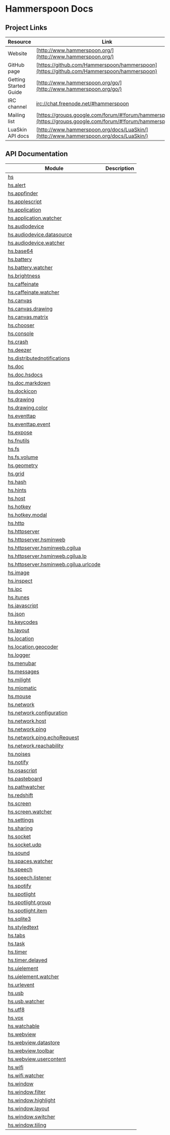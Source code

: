 # Hammerspoon Docs
## Project Links

| Resource | Link |
| -------- | -----|
| Website | [http://www.hammerspoon.org/](http://www.hammerspoon.org/) |
| GitHub page | [https://github.com/Hammerspoon/hammerspoon](https://github.com/Hammerspoon/hammerspoon) |
| Getting Started Guide | [http://www.hammerspoon.org/go/](http://www.hammerspoon.org/go/) |
| IRC channel | [irc://chat.freenode.net/#hammerspoon](irc://chat.freenode.net/#hammerspoon) |
| Mailing list | [https://groups.google.com/forum/#!forum/hammerspoon/](https://groups.google.com/forum/#!forum/hammerspoon/) |
| LuaSkin API docs | [http://www.hammerspoon.org/docs/LuaSkin/](http://www.hammerspoon.org/docs/LuaSkin/) |

## API Documentation
| Module | Description |
| ------ | ----------- |
| [hs](hs.md) |  |
| [hs.alert](hs.alert.md) |  |
| [hs.appfinder](hs.appfinder.md) |  |
| [hs.applescript](hs.applescript.md) |  |
| [hs.application](hs.application.md) |  |
| [hs.application.watcher](hs.application.watcher.md) |  |
| [hs.audiodevice](hs.audiodevice.md) |  |
| [hs.audiodevice.datasource](hs.audiodevice.datasource.md) |  |
| [hs.audiodevice.watcher](hs.audiodevice.watcher.md) |  |
| [hs.base64](hs.base64.md) |  |
| [hs.battery](hs.battery.md) |  |
| [hs.battery.watcher](hs.battery.watcher.md) |  |
| [hs.brightness](hs.brightness.md) |  |
| [hs.caffeinate](hs.caffeinate.md) |  |
| [hs.caffeinate.watcher](hs.caffeinate.watcher.md) |  |
| [hs.canvas](hs.canvas.md) |  |
| [hs.canvas.drawing](hs.canvas.drawing.md) |  |
| [hs.canvas.matrix](hs.canvas.matrix.md) |  |
| [hs.chooser](hs.chooser.md) |  |
| [hs.console](hs.console.md) |  |
| [hs.crash](hs.crash.md) |  |
| [hs.deezer](hs.deezer.md) |  |
| [hs.distributednotifications](hs.distributednotifications.md) |  |
| [hs.doc](hs.doc.md) |  |
| [hs.doc.hsdocs](hs.doc.hsdocs.md) |  |
| [hs.doc.markdown](hs.doc.markdown.md) |  |
| [hs.dockicon](hs.dockicon.md) |  |
| [hs.drawing](hs.drawing.md) |  |
| [hs.drawing.color](hs.drawing.color.md) |  |
| [hs.eventtap](hs.eventtap.md) |  |
| [hs.eventtap.event](hs.eventtap.event.md) |  |
| [hs.expose](hs.expose.md) |  |
| [hs.fnutils](hs.fnutils.md) |  |
| [hs.fs](hs.fs.md) |  |
| [hs.fs.volume](hs.fs.volume.md) |  |
| [hs.geometry](hs.geometry.md) |  |
| [hs.grid](hs.grid.md) |  |
| [hs.hash](hs.hash.md) |  |
| [hs.hints](hs.hints.md) |  |
| [hs.host](hs.host.md) |  |
| [hs.hotkey](hs.hotkey.md) |  |
| [hs.hotkey.modal](hs.hotkey.modal.md) |  |
| [hs.http](hs.http.md) |  |
| [hs.httpserver](hs.httpserver.md) |  |
| [hs.httpserver.hsminweb](hs.httpserver.hsminweb.md) |  |
| [hs.httpserver.hsminweb.cgilua](hs.httpserver.hsminweb.cgilua.md) |  |
| [hs.httpserver.hsminweb.cgilua.lp](hs.httpserver.hsminweb.cgilua.lp.md) |  |
| [hs.httpserver.hsminweb.cgilua.urlcode](hs.httpserver.hsminweb.cgilua.urlcode.md) |  |
| [hs.image](hs.image.md) |  |
| [hs.inspect](hs.inspect.md) |  |
| [hs.ipc](hs.ipc.md) |  |
| [hs.itunes](hs.itunes.md) |  |
| [hs.javascript](hs.javascript.md) |  |
| [hs.json](hs.json.md) |  |
| [hs.keycodes](hs.keycodes.md) |  |
| [hs.layout](hs.layout.md) |  |
| [hs.location](hs.location.md) |  |
| [hs.location.geocoder](hs.location.geocoder.md) |  |
| [hs.logger](hs.logger.md) |  |
| [hs.menubar](hs.menubar.md) |  |
| [hs.messages](hs.messages.md) |  |
| [hs.milight](hs.milight.md) |  |
| [hs.mjomatic](hs.mjomatic.md) |  |
| [hs.mouse](hs.mouse.md) |  |
| [hs.network](hs.network.md) |  |
| [hs.network.configuration](hs.network.configuration.md) |  |
| [hs.network.host](hs.network.host.md) |  |
| [hs.network.ping](hs.network.ping.md) |  |
| [hs.network.ping.echoRequest](hs.network.ping.echoRequest.md) |  |
| [hs.network.reachability](hs.network.reachability.md) |  |
| [hs.noises](hs.noises.md) |  |
| [hs.notify](hs.notify.md) |  |
| [hs.osascript](hs.osascript.md) |  |
| [hs.pasteboard](hs.pasteboard.md) |  |
| [hs.pathwatcher](hs.pathwatcher.md) |  |
| [hs.redshift](hs.redshift.md) |  |
| [hs.screen](hs.screen.md) |  |
| [hs.screen.watcher](hs.screen.watcher.md) |  |
| [hs.settings](hs.settings.md) |  |
| [hs.sharing](hs.sharing.md) |  |
| [hs.socket](hs.socket.md) |  |
| [hs.socket.udp](hs.socket.udp.md) |  |
| [hs.sound](hs.sound.md) |  |
| [hs.spaces.watcher](hs.spaces.watcher.md) |  |
| [hs.speech](hs.speech.md) |  |
| [hs.speech.listener](hs.speech.listener.md) |  |
| [hs.spotify](hs.spotify.md) |  |
| [hs.spotlight](hs.spotlight.md) |  |
| [hs.spotlight.group](hs.spotlight.group.md) |  |
| [hs.spotlight.item](hs.spotlight.item.md) |  |
| [hs.sqlite3](hs.sqlite3.md) |  |
| [hs.styledtext](hs.styledtext.md) |  |
| [hs.tabs](hs.tabs.md) |  |
| [hs.task](hs.task.md) |  |
| [hs.timer](hs.timer.md) |  |
| [hs.timer.delayed](hs.timer.delayed.md) |  |
| [hs.uielement](hs.uielement.md) |  |
| [hs.uielement.watcher](hs.uielement.watcher.md) |  |
| [hs.urlevent](hs.urlevent.md) |  |
| [hs.usb](hs.usb.md) |  |
| [hs.usb.watcher](hs.usb.watcher.md) |  |
| [hs.utf8](hs.utf8.md) |  |
| [hs.vox](hs.vox.md) |  |
| [hs.watchable](hs.watchable.md) |  |
| [hs.webview](hs.webview.md) |  |
| [hs.webview.datastore](hs.webview.datastore.md) |  |
| [hs.webview.toolbar](hs.webview.toolbar.md) |  |
| [hs.webview.usercontent](hs.webview.usercontent.md) |  |
| [hs.wifi](hs.wifi.md) |  |
| [hs.wifi.watcher](hs.wifi.watcher.md) |  |
| [hs.window](hs.window.md) |  |
| [hs.window.filter](hs.window.filter.md) |  |
| [hs.window.highlight](hs.window.highlight.md) |  |
| [hs.window.layout](hs.window.layout.md) |  |
| [hs.window.switcher](hs.window.switcher.md) |  |
| [hs.window.tiling](hs.window.tiling.md) |  |

